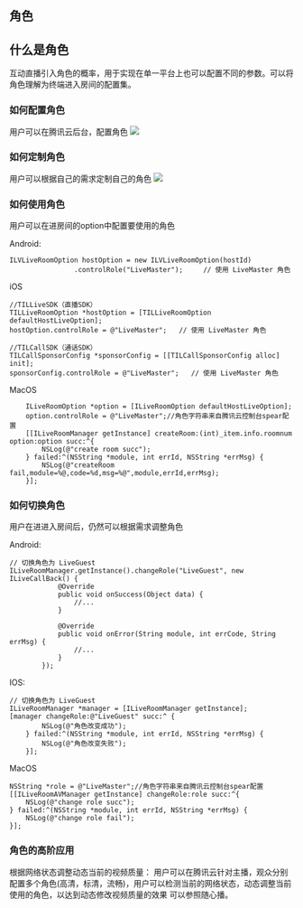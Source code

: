 ## 角色

## 什么是角色
互动直播引入角色的概率，用于实现在单一平台上也可以配置不同的参数。可以将角色理解为终端进入房间的配置集。

### 如何配置角色
用户可以在腾讯云后台，配置角色
![](https://zhaoyang21cn.github.io/iLiveSDK_Help/readme_img/role_config.png)

### 如何定制角色
用户可以根据自己的需求定制自己的角色
![](https://zhaoyang21cn.github.io/iLiveSDK_Help/readme_img/role_detail.png)

### 如何使用角色
用户可以在进房间的option中配置要使用的角色

Android:
```
ILVLiveRoomOption hostOption = new ILVLiveRoomOption(hostId)
                .controlRole("LiveMaster");     // 使用 LiveMaster 角色
```

iOS
```
//TILLiveSDK（直播SDK）
TILLiveRoomOption *hostOption = [TILLiveRoomOption defaultHostLiveOption];
hostOption.controlRole = @"LiveMaster";   // 使用 LiveMaster 角色
```
    
```
//TILCallSDK（通话SDK）
TILCallSponsorConfig *sponsorConfig = [[TILCallSponsorConfig alloc] init];
sponsorConfig.controlRole = @"LiveMaster";   // 使用 LiveMaster 角色
```

MacOS
```
    ILiveRoomOption *option = [ILiveRoomOption defaultHostLiveOption];
    option.controlRole = @"LiveMaster";//角色字符串来自腾讯云控制台spear配置
    [[ILiveRoomManager getInstance] createRoom:(int)_item.info.roomnum option:option succ:^{
        NSLog(@"create room succ");
    } failed:^(NSString *module, int errId, NSString *errMsg) {
        NSLog(@"createRoom fail,module=%@,code=%d,msg=%@",module,errId,errMsg);
    }];
```

### 如何切换角色
用户在进进入房间后，仍然可以根据需求调整角色

Android:
```
// 切换角色为 LiveGuest
ILiveRoomManager.getInstance().changeRole("LiveGuest", new ILiveCallBack() {
            @Override
            public void onSuccess(Object data) {
                //...
            }

            @Override
            public void onError(String module, int errCode, String errMsg) {
                //...
            }
        });
```


IOS:
```
// 切换角色为 LiveGuest
ILiveRoomManager *manager = [ILiveRoomManager getInstance];
[manager changeRole:@"LiveGuest" succ:^ {
        NSLog(@"角色改变成功");
    } failed:^(NSString *module, int errId, NSString *errMsg) {
        NSLog(@"角色改变失败");
    }];
```

MacOS
```
NSString *role = @"LiveMaster";//角色字符串来自腾讯云控制台spear配置
[[ILiveRoomAVManager getInstance] changeRole:role succ:^{
    NSLog(@"change role succ");
} failed:^(NSString *module, int errId, NSString *errMsg) {
    NSLog(@"change role fail");
}];
```


### 角色的高阶应用
根据网络状态调整动态当前的视频质量：
用户可以在腾讯云针对主播，观众分别配置多个角色(高清，标清，流畅)，用户可以检测当前的网络状态，动态调整当前使用的角色，以达到动态修改视频质量的效果
可以参照随心播。
